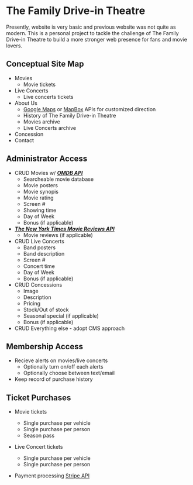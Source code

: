 # The Family Drive-in Theatre

Presently, website is very basic and previous website was not quite as modern. This is a personal project to tackle the challenge of The Family Drive-in Theatre to build a more stronger web presence for fans and movie lovers.

## Conceptual Site Map

- Movies
  - Movie tickets
- Live Concerts
  - Live concerts tickets
- About Us 
  - [Google Maps](https://developers.google.com/maps/apis-by-platform) or [MapBox](https://docs.mapbox.com/api/overview/) APIs for customized direction
  - History of The Family Drive-in Theatre
  - Movies archive
  - Live Concerts archive
- Concession
- Contact

## Administrator Access

- CRUD Movies w/ [**_OMDB API_**](https://www.omdbapi.com/)
  - Searcheable movie database
  - Movie posters
  - Movie synopis
  - Movie rating
  - Screen #
  - Showing time
  - Day of Week
  - Bonus (if applicable)
- [**_The New York Times Movie Reviews API_**](https://developer.nytimes.com/docs/movie-reviews-api/1/overview)
  - Movie reviews (if applicable)
- CRUD Live Concerts
  - Band posters
  - Band description
  - Screen #
  - Concert time
  - Day of Week
  - Bonus (if applicable)
- CRUD Concessions
  - Image
  - Description
  - Pricing
  - Stock/Out of stock
  - Seasonal special (if applicable)
  - Bonus (if applicable)
- CRUD Everything else - adopt CMS approach

## Membership Access

- Recieve alerts on movies/live concerts
  - Optionally turn on/off each alerts
  - Optionally choose between text/email
- Keep record of purchase history

## Ticket Purchases

- Movie tickets
  - Single purchase per vehicle
  - Single purchase per person
  - Season pass

- Live Concert tickets
  - Single purchase per vehicle
  - Single purchase per person

- Payment processing [Stripe API](https://stripe.com/docs/api)
